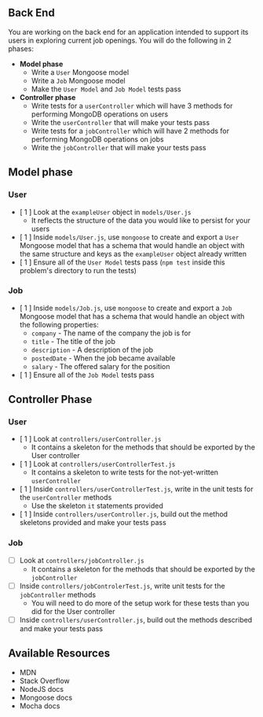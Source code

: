 ## Back End

You are working on the back end for an application intended to support its users in exploring current job openings. You will do the following in 2 phases:

- **Model phase**
  - Write a `User` Mongoose model
  - Write a `Job` Mongoose model
  - Make the `User Model` and `Job Model` tests pass
- **Controller phase**
  - Write tests for a `userController` which will have 3 methods for performing MongoDB operations on users
  - Write the `userController` that will make your tests pass
  - Write tests for a `jobController` which will have 2 methods for performing MongoDB operations on jobs
  - Write the `jobController` that will make your tests pass

## Model phase

### User

- [ 1 ] Look at the `exampleUser` object in `models/User.js`
  - It reflects the structure of the data you would like to persist for your users
- [ 1 ] Inside `models/User.js`, use `mongoose` to create and export a `User` Mongoose model that has a schema that would handle an object with the same structure and keys as the `exampleUser` object already written
- [ 1 ] Ensure all of the `User Model` tests pass (`npm test` inside this problem's directory to run the tests)

### Job

- [ 1 ] Inside `models/Job.js`, use `mongoose` to create and export a `Job` Mongoose model that has a schema that would handle an object with the following properties:
  - `company` - The name of the company the job is for
  - `title` - The title of the job
  - `description` - A description of the job
  - `postedDate` - When the job became available
  - `salary` - The offered salary for the position
- [ 1 ] Ensure all of the `Job Model` tests pass

## Controller Phase

### User

- [ 1 ] Look at `controllers/userController.js`
  - It contains a skeleton for the methods that should be exported by the User controller
- [ 1 ] Look at `controllers/userControllerTest.js`
  - It contains a skeleton to write tests for the not-yet-written `userController`
- [ 1 ] Inside `controllers/userControllerTest.js`, write in the unit tests for the `userController` methods
  - Use the skeleton `it` statements provided
- [ 1 ] Inside `controllers/userController.js`, build out the method skeletons provided and make your tests pass

### Job

- [ ] Look at `controllers/jobController.js`
  - It contains a skeleton for the methods that should be exported by the `jobController`
- [ ] Inside `controllers/jobControlerTest.js`, write unit tests for the `jobController` methods
  - You will need to do more of the setup work for these tests than you did for the User controller
- [ ] Inside `controllers/userController.js`, build out the methods described and make your tests pass

## Available Resources

- MDN
- Stack Overflow
- NodeJS docs
- Mongoose docs
- Mocha docs
